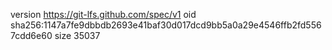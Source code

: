 version https://git-lfs.github.com/spec/v1
oid sha256:1147a7fe9dbbdb2693e41baf30d017dcd9bb5a0a29e4546ffb2fd5567cdd6e60
size 35037
